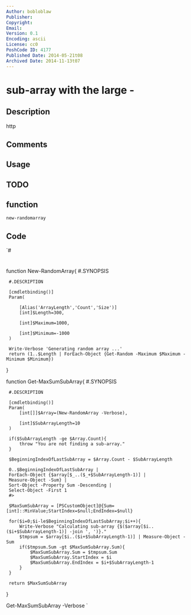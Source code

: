 ```yaml
---
Author: bobloblaw
Publisher: 
Copyright: 
Email: 
Version: 0.1
Encoding: ascii
License: cc0
PoshCode ID: 4177
Published Date: 2014-05-21t08
Archived Date: 2014-11-13t07
---
```


# sub-array with the large - 

## Description

http

## Comments



## Usage



## TODO



## function

`new-randomarray`

## Code

`#
 #
 
 function New-RandomArray{
     #.SYNOPSIS
 
     #.DESCRIPTION
 
     [cmdletbinding()]
     Param(
 
         [Alias('ArrayLength','Count','Size')]
         [int]$Length=300,
 
         [int]$Maximum=1000,
         
         [int]$Minimum=-1000
     )
 
     Write-Verbose 'Generating random array ...'
     return (1..$Length | ForEach-Object {Get-Random -Maximum $Maximum -Minimum $Minimum})
 }
 
 function Get-MaxSumSubArray{
     #.SYNOPSIS
     
     #.DESCRIPTION
 
     [cmdletbinding()]
     Param(
         [int[]]$Array=(New-RandomArray -Verbose),
 
         [int]$SubArrayLength=10
     )
     
     if($SubArrayLength -ge $Array.Count){
         throw "You are not finding a sub-array."
     }
 
     $BeginningIndexOfLastSubArray = $Array.Count - $SubArrayLength
     
     0..$BeginningIndexOfLastSubArray |
     ForEach-Object {$array[$_..($_+$SubArrayLength-1)] | 
     Measure-Object -Sum} | 
     Sort-Object -Property Sum -Descending | 
     Select-Object -First 1
     #>
 
     $MaxSumSubArray = [PSCustomObject]@{Sum=[int]::MinValue;StartIndex=$null;EndIndex=$null}
 
     for($i=0;$i-le$BeginningIndexOfLastSubArray;$i++){
         Write-Verbose "Calculating sub-array {$($array[$i..($i+$SubArrayLength-1)] -join ', ')}."
         $tmpsum = $array[$i..($i+$SubArrayLength-1)] | Measure-Object -Sum
         if($tmpsum.Sum -gt $MaxSumSubArray.Sum){
             $MaxSumSubArray.Sum = $tmpsum.Sum
             $MaxSumSubArray.StartIndex = $i
             $MaxSumSubArray.EndIndex = $i+$SubArrayLength-1
         }
     }
 
     return $MaxSumSubArray
 }
 
 Get-MaxSumSubArray -Verbose
`

